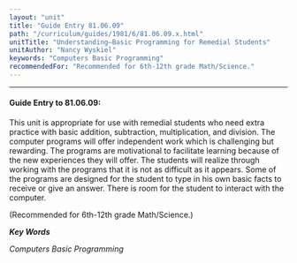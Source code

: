 ```yaml
---
layout: "unit"
title: "Guide Entry 81.06.09"
path: "/curriculum/guides/1981/6/81.06.09.x.html"
unitTitle: "Understanding—Basic Programming for Remedial Students"
unitAuthor: "Nancy Wyskiel"
keywords: "Computers Basic Programming"
recommendedFor: "Recommended for 6th-12th grade Math/Science."
---
```

<body>
<hr/>
 <h4>
  Guide Entry to 81.06.09:
 </h4>
 This unit is appropriate for use with remedial students who need extra practice with basic addition, subtraction, multiplication, and division.  The computer programs will offer independent work which is challenging but rewarding.  The programs are motivational to facilitate learning because of the new experiences they will offer. The students will realize through working with the programs that it is not as difficult as it appears.  Some of the programs are designed for the student to type in his own basic facts to receive or give an answer.  There is room for the student to interact with the computer.
 <p>
  (Recommended for 6th-12th grade Math/Science.)
 </p>
<p>
  <b>
   <i>
    Key Words
   </i>
  </b>
  <br/>
 </p>
 <p>
  <i>
   Computers Basic Programming
  </i>
 </p>

</body>